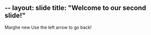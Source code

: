 --
layout: slide
title: "Welcome to our second slide!"
---
Marghe new
Use the left arrow to go back!
